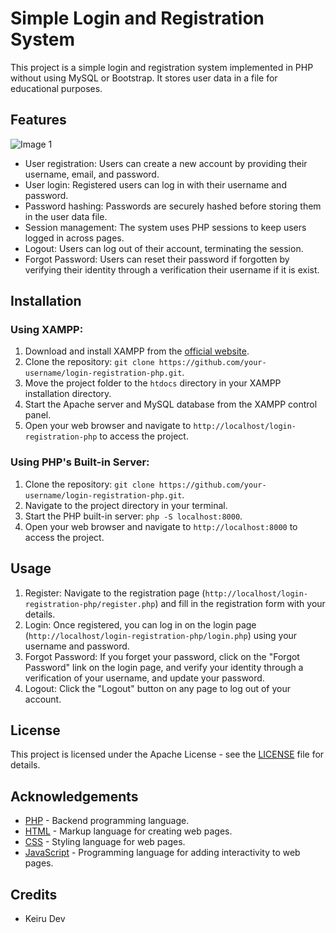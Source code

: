 # Simple Login and Registration System

This project is a simple login and registration system implemented in PHP without using MySQL or Bootstrap. It stores user data in a file for educational purposes.

## Features

![Image 1](images/image1.png)

- User registration: Users can create a new account by providing their username, email, and password.
- User login: Registered users can log in with their username and password.
- Password hashing: Passwords are securely hashed before storing them in the user data file.
- Session management: The system uses PHP sessions to keep users logged in across pages.
- Logout: Users can log out of their account, terminating the session.
- Forgot Password: Users can reset their password if forgotten by verifying their identity through a verification their username if it is exist.

## Installation

### Using XAMPP:

1. Download and install XAMPP from the [official website](https://www.apachefriends.org/index.html).
2. Clone the repository: `git clone https://github.com/your-username/login-registration-php.git`.
3. Move the project folder to the `htdocs` directory in your XAMPP installation directory.
4. Start the Apache server and MySQL database from the XAMPP control panel.
5. Open your web browser and navigate to `http://localhost/login-registration-php` to access the project.

### Using PHP's Built-in Server:

1. Clone the repository: `git clone https://github.com/your-username/login-registration-php.git`.
2. Navigate to the project directory in your terminal.
3. Start the PHP built-in server: `php -S localhost:8000`.
4. Open your web browser and navigate to `http://localhost:8000` to access the project.

## Usage

1. Register: Navigate to the registration page (`http://localhost/login-registration-php/register.php`) and fill in the registration form with your details.
2. Login: Once registered, you can log in on the login page (`http://localhost/login-registration-php/login.php`) using your username and password.
3. Forgot Password: If you forget your password, click on the "Forgot Password" link on the login page, and verify your identity through a verification of your username, and update your password.
4. Logout: Click the "Logout" button on any page to log out of your account.

## License

This project is licensed under the Apache License - see the [LICENSE](LICENSE) file for details.

## Acknowledgements

- [PHP](https://www.php.net/) - Backend programming language.
- [HTML](https://html.spec.whatwg.org/) - Markup language for creating web pages.
- [CSS](https://www.w3.org/Style/CSS/Overview.en.html) - Styling language for web pages.
- [JavaScript](https://www.javascript.com/) - Programming language for adding interactivity to web pages.

## Credits

- Keiru Dev

